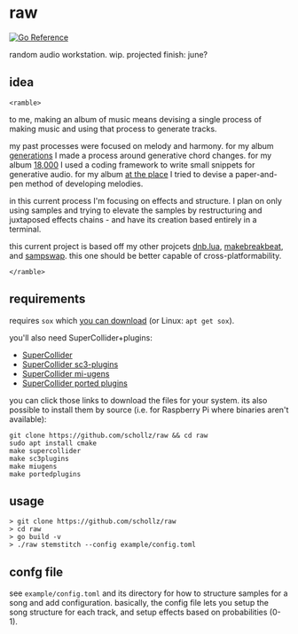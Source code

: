 # raw

[![Go Reference](https://pkg.go.dev/badge/github.com/schollz/raw.svg)](https://pkg.go.dev/github.com/schollz/raw)

random audio workstation. wip. projected finish: june?

## idea

`<ramble>`

to me, making an album of music means devising a single process of making music and using that process to generate tracks.

my past processes were focused on melody and harmony. for my album [generations](https://infinitedigits.bandcamp.com/album/generations) I made a process around generative chord changes. for my album [18,000](https://infinitedigits.bandcamp.com/album/18000) I used a coding framework to write small snippets for generative audio. for my album [at the place](https://infinitedigits.bandcamp.com/album/at-the-place) I tried to devise a paper-and-pen method of developing melodies.

in this current process I'm focusing on effects and structure. I plan on only using samples and trying to elevate the samples by restructuring and juxtaposed effects chains - and have its creation based entirely in a terminal.

this current project is based off my other projcets [dnb.lua](https://github.com/schollz/dnb.lua), [makebreakbeat](https://github.com/schollz/makebreakbeat/), and [sampswap](https://github.com/schollz/sampswap/). this one should be better capable of cross-platformability.

`</ramble>`

## requirements

requires `sox` which [you can download](https://sourceforge.net/projects/sox/) (or Linux: `apt get sox`).

you'll also need SuperCollider+plugins:

- [SuperCollider](https://supercollider.github.io/downloads)
- [SuperCollider sc3-plugins](http://supercollider.github.io/sc3-plugins/)
- [SuperCollider mi-ugens](https://github.com/v7b1/mi-UGens/releases)
- [SuperCollider ported plugins](https://github.com/madskjeldgaard/portedplugins/releases)

you can click those links to download the files for your system. its also possible to install them by source (i.e. for Raspberry Pi where binaries aren't available):

```
git clone https://github.com/schollz/raw && cd raw
sudo apt install cmake
make supercollider
make sc3plugins
make miugens
make portedplugins
```

## usage

```
> git clone https://github.com/schollz/raw
> cd raw
> go build -v
> ./raw stemstitch --config example/config.toml
```

## confg file

see `example/config.toml` and its directory for how to structure samples for a song and add configuration. basically, the config file lets you setup the song structure for each track, and setup effects based on probabilities (0-1).